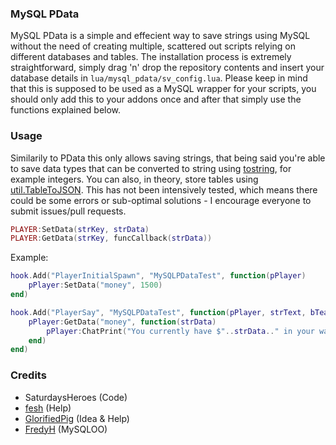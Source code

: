 ### MySQL PData
MySQL PData is a simple and effecient way to save strings using MySQL without the need of creating multiple, scattered out scripts relying on different databases and tables. The installation process is extremely straightforward, simply drag 'n' drop the repository contents and insert your database details in `lua/mysql_pdata/sv_config.lua`. Please keep in mind that this is supposed to be used as a MySQL wrapper for your scripts, you should only add this to your addons once and after that simply use the functions explained below. 

### Usage 
Similarily to PData this only allows saving strings, that being said you're able to save data types that can be converted to string using [tostring](https://wiki.facepunch.com/gmod/Global.tostring), for example integers. You can also, in theory, store tables using [util.TableToJSON](https://wiki.facepunch.com/gmod/util.TableToJSON). This has not been intensively tested, which means there could be some errors or sub-optimal solutions - I encourage everyone to submit issues/pull requests.  

```lua
PLAYER:SetData(strKey, strData)
PLAYER:GetData(strKey, funcCallback(strData))
``` 
Example:
```lua
hook.Add("PlayerInitialSpawn", "MySQLPDataTest", function(pPlayer) 
    pPlayer:SetData("money", 1500) 
end) 

hook.Add("PlayerSay", "MySQLPDataTest", function(pPlayer, strText, bTeam) 
    pPlayer:GetData("money", function(strData) 
        pPlayer:ChatPrint("You currently have $"..strData.." in your wallet!") 
    end)
end)
```

### Credits
- SaturdaysHeroes (Code) 
- [fesh](https://steamcommunity.com/profiles/76561198139510546) (Help) 
- [GlorifiedPig](https://steamcommunity.com/id/GlorifiedPig/) (Idea & Help) 
- [FredyH](https://github.com/FredyH/MySQLOO) (MySQLOO) 
